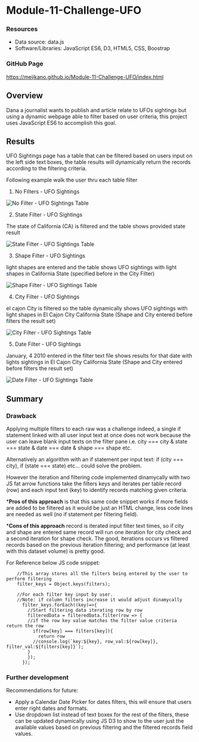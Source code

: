 # Module-11-Challenge-UFO

### Resources
- Data source: data.js
- Software/Libraries: JavaScript ES6, D3, HTML5, CSS, Boostrap

### GitHub Page

https://mejikano.github.io/Module-11-Challenge-UFO/index.html


## Overview

 Dana a journalist wants to publish and article relate to UFOs sightings but using a dynamic webpage able to filter based on user criteria, this project uses JavaScript ES6 to accomplish this goal. 



## Results

UFO Sightings page has a table that can be filtered based on users input on the left side text boxes, the table results will dynamically return the records according to the filtering criteria. 

Following example walk the user thru each table filter

1. No Filters - UFO Sightings 

![No Filter - UFO Sightings Table](https://github.com/Mejikano/Module-11-Challenge-UFO/blob/main/Resources/No_filter.png)

2. State Filter - UFO Sightings 

The state of California (CA) is filtered and the table shows provided state result 

![State Filter - UFO Sightings Table](https://github.com/Mejikano/Module-11-Challenge-UFO/blob/main/Resources/filter_State.png)

3. Shape Filter - UFO Sightings 

light shapes are entered and the table shows UFO sightings with light shapes in California State (specified before in the City Filter)

![Shape Filter - UFO Sightings Table](https://github.com/Mejikano/Module-11-Challenge-UFO/blob/main/Resources/filter_Shape.png)

4. City Filter - UFO Sightings 

el cajon City is filtered so the table dynamically shows UFO sightings with light shapes in El Cajon City California State (Shape and City entered before filters the result set)

![City Filter - UFO Sightings Table](https://github.com/Mejikano/Module-11-Challenge-UFO/blob/main/Resources/filter_City.png)

5. Date Filter - UFO Sightings 

January, 4 2010  entered in the filter text file shows results for that date with lights sightings  in El Cajon City California State (Shape and City entered before filters the result set)

![Date Filter - UFO Sightings Table](https://github.com/Mejikano/Module-11-Challenge-UFO/blob/main/Resources/filter_Date.png)


## Summary

### Drawback 

Applying multiple filters to each raw was a challenge indeed, a single if statement linked with all user input text at once does not work because the user can leave blank input texts on the filter pane i.e. city === city & state === state & date === date & shape === shape etc. 

Alternatively an algorithm with an if statement per input text: if (city === city), if (state === state) etc... could solve the problem.  

However the iteration and filtering code implemented dinamycally with two JS fat arrow functions take the filters keys and iterates per table record (row) and each input text (key) to identify records matching given criteria. 

***Pros of this approach** is that this same code snippet works if more fields are added to be filtered as it would be just an HTML change, less code lines are needed as well (no if statement per filtering field).  

***Cons of this approach** record is iterated input filter text times, so if city and shape are entered same record will run one iteration for city check and a second iteration for shape check. The good, iterations occurs vs filtered records based on the previous iteration filtering; and performance (at least with this dataset volume) is pretty good.

For Reference below JS code snippet: 
```
    //This array stores all the filters being entered by the user to perform filtering
    filter_keys = Object.keys(filters);
    
    //For each filter key input by user. 
    //Note: if column filters increase it would adjust dinamycally
      filter_keys.forEach((key)=>{
        //Start filtering data iterating row by row
        filteredData = filteredData.filter(row => {
        //if the row key value matches the filter value criteria return the row
          if(row[key] === filters[key]){
            return row
          //console.log(`key:${key}, row_val:${row[key]}, filter_val:${filters[key]}`);
        }
        });
      });
```

### Further development  

Recommendations for future:

- Apply a Calendar Date Picker for dates filters, this will ensure that users enter right dates and formats.
- Use dropdown list instead of text boxex for the rest of the filters, these can be updated dynamically using JS D3 to show to the user just the available values based on previous filtering and the filtered records field values. 